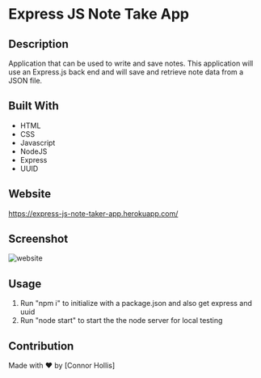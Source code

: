 # Express JS Note Take App

## Description
Application that can be used to write and save notes. This application will use an Express.js back end and will save and retrieve note data from a JSON file.

## Built With
* HTML
* CSS
* Javascript
* NodeJS
* Express
* UUID

## Website
https://express-js-note-taker-app.herokuapp.com/

## Screenshot
![website](https://user-images.githubusercontent.com/90579571/148664754-1db97b95-c135-4d5a-9f2f-b764e31691cd.JPG)

## Usage
1. Run "npm i" to initialize with a package.json and also get express and uuid
2. Run "node start" to start the the node server for local testing

## Contribution
Made with ❤️ by [Connor Hollis]
